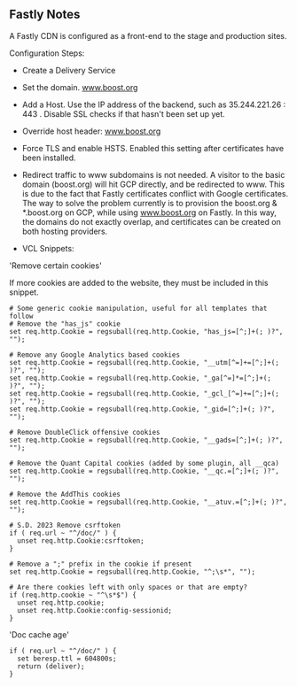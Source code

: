 <!--
Copyright (c) 2024 The C++ Alliance, Inc. (https://cppalliance.org)

Distributed under the Boost Software License, Version 1.0. (See accompanying
file LICENSE_1_0.txt or copy at http://www.boost.org/LICENSE_1_0.txt)

Official repository: https://github.com/boostorg/website-v2
-->

## Fastly Notes

A Fastly CDN is configured as a front-end to the stage and production sites.

Configuration Steps:

- Create a Delivery Service

- Set the domain. www.boost.org

- Add a Host. Use the IP address of the backend, such as 35.244.221.26 : 443 . Disable SSL checks if that hasn't been set up yet.  

- Override host header: www.boost.org

- Force TLS and enable HSTS. Enabled this setting after certificates have been installed.  

- Redirect traffic to www subdomains is not needed. A visitor to the basic domain (boost.org) will hit GCP directly, and be redirected to www. This is due to the fact that Fastly certificates conflict with Google certificates. The way to solve the problem currently is to provision the boost.org & *.boost.org on GCP, while using www.boost.org on Fastly. In this way, the domains do not exactly overlap, and certificates can be created on both hosting providers.

- VCL Snippets:  

'Remove certain cookies'

If more cookies are added to the website, they must be included in this snippet.

```
# Some generic cookie manipulation, useful for all templates that follow
# Remove the "has_js" cookie
set req.http.Cookie = regsuball(req.http.Cookie, "has_js=[^;]+(; )?", "");

# Remove any Google Analytics based cookies
set req.http.Cookie = regsuball(req.http.Cookie, "__utm[^=]+=[^;]+(; )?", "");
set req.http.Cookie = regsuball(req.http.Cookie, "_ga[^=]*=[^;]+(; )?", "");
set req.http.Cookie = regsuball(req.http.Cookie, "_gcl_[^=]+=[^;]+(; )?", "");
set req.http.Cookie = regsuball(req.http.Cookie, "_gid=[^;]+(; )?", "");

# Remove DoubleClick offensive cookies
set req.http.Cookie = regsuball(req.http.Cookie, "__gads=[^;]+(; )?", "");

# Remove the Quant Capital cookies (added by some plugin, all __qca)
set req.http.Cookie = regsuball(req.http.Cookie, "__qc.=[^;]+(; )?", "");

# Remove the AddThis cookies
set req.http.Cookie = regsuball(req.http.Cookie, "__atuv.=[^;]+(; )?", "");

# S.D. 2023 Remove csrftoken
if ( req.url ~ "^/doc/" ) {
  unset req.http.Cookie:csrftoken;
}
  
# Remove a ";" prefix in the cookie if present
set req.http.Cookie = regsuball(req.http.Cookie, "^;\s*", "");

# Are there cookies left with only spaces or that are empty?
if (req.http.cookie ~ "^\s*$") {
  unset req.http.cookie;
  unset req.http.Cookie:config-sessionid;
}
``` 

'Doc cache age'

```
if ( req.url ~ "^/doc/" ) {
  set beresp.ttl = 604800s;
  return (deliver);
}
```
